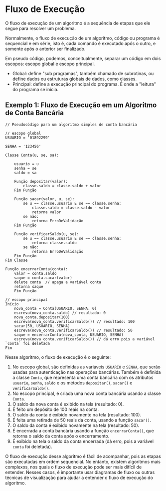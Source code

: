 # Fluxo de Execução

O fluxo de execução de um algoritmo é a sequência de etapas que ele segue para resolver um problema.

Normalmente, o fluxo de execução de um algoritmo, código ou programa é sequencial e em série, isto é, cada comando é executado após o outro, e somente após o anterior ser finalizado.

Em pseudo código, podemos, conceitualmente, separar um código em dois escopos: escopo global e escopo principal.

- Global: define "sub programas", também chamado de subrotinas, ou define dados ou estruturas globais de dados, como classes.
- Principal: define a execução principal do programa. É onde a "leitura" do programa se inicia.

## Exemplo 1: Fluxo de Execução em um Algoritmo de Conta Bancária

```
// Pseudocódigo para um algoritmo simples de conta bancária

// escopo global
USUARIO = '01892299'

SENHA = '123456'

Classe Conta(u, se, sa):
 
    usuario = u
    senha = se
    saldo = sa

    Função depositar(valor):
        classe.saldo = classe.saldo + valor
    Fim Função

    Função sacar(valor, u, se):
        se u == classe.usuario E se == classe.senha:
            classe.saldo = classe.saldo - valor
            retorna valor
        se não:
            retorna ErroDeValidação
    Fim Função

    Função verificarSaldo(u, se):
        se u == classe.usuario E se == classe.senha:
            retorna classe.saldo
        se não:
            retorna ErroDeValidação
    Fim Função
Fim Classe

Função encerrarConta(conta):
    valor = conta.saldo
    saque = conta.sacar(valor)
    delete conta  // apaga a variável conta
    retorna saque
    Fim Função

// escopo principal
Início
    nova_conta = Conta(USUARIO, SENHA, 0)
    escreva(nova_conta.saldo) // resultado: 0
    nova_conta.depositar(100)
    escreva(nova_conta.verificarSaldo()) // resultado: 100
    sacar(50, USUARIO, SENHA)
    escreva(nova_conta.verificarSaldo()) // resultado: 50
    saque = encerrarConta(nova_conta, USUARIO, SENHA)
    escreva(nova_conta.verificarSaldo()) // dá erro pois a variável `conta` foi deletada
Fim
```

Nesse algoritmo, o fluxo de execução é o seguinte:

1. No escopo global, são definidas as variáveis `USUARIO` e `SENHA`, que serão usadas para autenticação nas operações bancárias. Também é definida a classe `Conta`, que representa uma conta bancária com os atributos `usuario`, `senha`, `saldo` e os métodos `depositar()`, `sacar()` e `verificarSaldo()`.
2. No escopo principal, é criada uma nova conta bancária usando a classe `Conta`.
3. O saldo da nova conta é exibido na tela (resultado: 0).
4. É feito um depósito de 100 reais na conta.
5. O saldo da conta é exibido novamente na tela (resultado: 100).
6. É feita uma retirada de 50 reais da conta, usando a função `sacar()`.
7. O saldo da conta é exibido novamente na tela (resultado: 50).
8. É encerrada a conta bancária usando a função `encerrarConta()`, que retorna o saldo da conta após o encerramento.
9. É exibido na tela o saldo da conta encerrada (dá erro, pois a variável `conta` foi deletada).

O fluxo de execução desse algoritmo é fácil de acompanhar, pois as etapas são executadas em ordem sequencial. No entanto, existem algoritmos mais complexos, nos quais o fluxo de execução pode ser mais difícil de entender. Nesses casos, é importante usar diagramas de fluxo ou outras técnicas de visualização para ajudar a entender o fluxo de execução do algoritmo.
